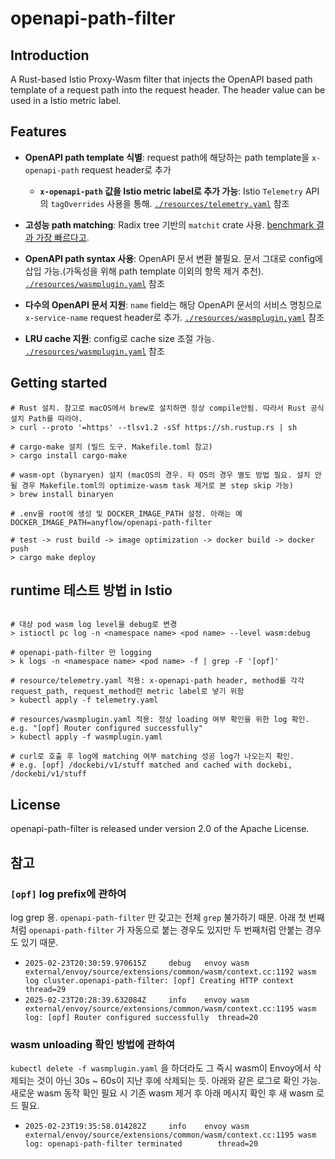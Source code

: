 # openapi-path-filter

## Introduction

A Rust-based Istio Proxy-Wasm filter that injects the OpenAPI based path template of a request path into the request header. The header value can be used in a Istio metric label.

## Features

- **OpenAPI path template 식별**: request path에 해당하는 path template을 `x-openapi-path` request header로 추가
  - **`x-openapi-path` 값을 Istio metric label로 추가 가능**: Istio `Telemetry` API의 `tagOverrides` 사용을 통해. [`./resources/telemetry.yaml`](./resources/telemetry.yaml) 참조
- **고성능 path matching**: Radix tree 기반의 `matchit` crate 사용. [benchmark 결과 가장 빠르다고](https://github.com/ibraheemdev/matchit?tab=readme-ov-file#benchmarks).
- **OpenAPI path syntax 사용**: OpenAPI 문서 변환 불필요. 문서 그대로 config에 삽입 가능.(가독성을 위해 path template 이외의 항목 제거 추천). [`./resources/wasmplugin.yaml`](./resources/wasmplugin.yaml) 참조
- **다수의 OpenAPI 문서 지원**: `name` field는 해당 OpenAPI 문서의 서비스 명칭으로 `x-service-name` request header로 추가. [`./resources/wasmplugin.yaml`](./resources/wasmplugin.yaml) 참조

- **LRU cache 지원**: config로 cache size 조절 가능. [`./resources/wasmplugin.yaml`](./resources/wasmplugin.yaml) 참조

## Getting started

```shell
# Rust 설치. 참고로 macOS에서 brew로 설치하면 정상 compile안됨. 따라서 Rust 공식 설치 Path를 따라야.
> curl --proto '=https' --tlsv1.2 -sSf https://sh.rustup.rs | sh

# cargo-make 설치 (빌드 도구. Makefile.toml 참고)
> cargo install cargo-make

# wasm-opt (bynaryen) 설치 (macOS의 경우. 타 OS의 경우 별도 방법 필요. 설치 안될 경우 Makefile.toml의 optimize-wasm task 제거로 본 step skip 가능)
> brew install binaryen

# .env을 root에 생성 및 DOCKER_IMAGE_PATH 설정. 아래는 예
DOCKER_IMAGE_PATH=anyflow/openapi-path-filter

# test -> rust build -> image optimization -> docker build -> docker push
> cargo make deploy
```

## runtime 테스트 방법 in Istio

```shell

# 대상 pod wasm log level을 debug로 변경
> istioctl pc log -n <namespace name> <pod name> --level wasm:debug

# openapi-path-filter 만 logging
> k logs -n <namespace name> <pod name> -f | grep -F '[opf]'

# resource/telemetry.yaml 적용: x-openapi-path header, method를 각각 request_path, request_method란 metric label로 넣기 위함
> kubectl apply -f telemetry.yaml

# resources/wasmplugin.yaml 적용: 정상 loading 여부 확인을 위한 log 확인. e.g. "[opf] Router configured successfully"
> kubectl apply -f wasmplugin.yaml

# curl로 호출 후 log에 matching 여부 matching 성공 log가 나오는지 확인.
# e.g. [opf] /dockebi/v1/stuff matched and cached with dockebi, /dockebi/v1/stuff
```

## License

openapi-path-filter is released under version 2.0 of the Apache License.

## 참고

### `[opf]` log prefix에 관하여

log grep 용. `openapi-path-filter` 만 갖고는 전체 `grep` 불가하기 때문. 아래 첫 번째처럼 `openapi-path-filter` 가 자동으로 붙는 경우도 있지만 두 번째처럼 안붙는 경우도 있기 때문.

- `2025-02-23T20:30:59.970615Z     debug   envoy wasm external/envoy/source/extensions/common/wasm/context.cc:1192 wasm log cluster.openapi-path-filter: [opf] Creating HTTP context       thread=29`
- `2025-02-23T20:28:39.632084Z     info    envoy wasm external/envoy/source/extensions/common/wasm/context.cc:1195 wasm log: [opf] Router configured successfully  thread=20`


### wasm unloading 확인 방법에 관하여

`kubectl delete -f wasmplugin.yaml` 을 하더라도 그 즉시 wasm이 Envoy에서 삭제되는 것이 아닌 30s ~ 60s이 지난 후에 삭제되는 듯. 아래와 같은 로그로 확인 가능. 새로운 wasm 동작 확인 필요 시 기존 wasm 제거 후 아래 메시지 확인 후 새 wasm 로드 필요.

- `2025-02-23T19:35:58.014282Z     info    envoy wasm external/envoy/source/extensions/common/wasm/context.cc:1195 wasm log: openapi-path-filter terminated        thread=20`

